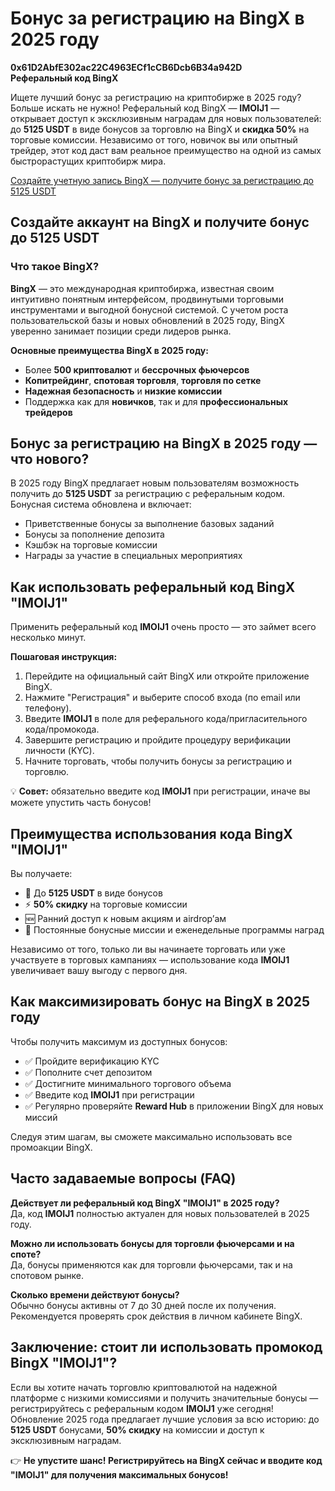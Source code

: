 <h1>Бонус за регистрацию на BingX в 2025 году</h1>
<p><strong>0x61D2AbfE302ac22C4963ECf1cCB6Dcb6B34a942D</strong><br><strong>Реферальный код BingX</strong></p>
<p>Ищете лучший бонус за регистрацию на криптобирже в 2025 году? Больше искать не нужно! Реферальный код BingX — <strong>IMOIJ1</strong> — открывает доступ к эксклюзивным наградам для новых пользователей: до <strong>5125 USDT</strong> в виде бонусов за торговлю на BingX и <strong>скидка 50%</strong> на торговые комиссии. Независимо от того, новичок вы или опытный трейдер, этот код даст вам реальное преимущество на одной из самых быстрорастущих криптобирж мира.</p>
<a href="https://bingx.com/invite/IMOIJ1" target="_blank" rel="noopener noreferrer">
  Создайте учетную запись BingX — получите бонус за регистрацию до 5125 USDT
</a>
<h2>Создайте аккаунт на BingX и получите бонус до 5125 USDT</h2>
<h3>Что такое BingX?</h3>
<p><strong>BingX</strong> — это международная криптобиржа, известная своим интуитивно понятным интерфейсом, продвинутыми торговыми инструментами и выгодной бонусной системой. С учетом роста пользовательской базы и новых обновлений в 2025 году, BingX уверенно занимает позиции среди лидеров рынка.</p>
<p><strong>Основные преимущества BingX в 2025 году:</strong></p>
<ul>
<li>Более <strong>500 криптовалют</strong> и <strong>бессрочных фьючерсов</strong></li>
<li><strong>Копитрейдинг</strong>, <strong>спотовая торговля</strong>, <strong>торговля по сетке</strong></li>
<li><strong>Надежная безопасность</strong> и <strong>низкие комиссии</strong></li>
<li>Поддержка как для <strong>новичков</strong>, так и для <strong>профессиональных трейдеров</strong></li>
</ul>
<h2>Бонус за регистрацию на BingX в 2025 году — что нового?</h2>
<p>В 2025 году BingX предлагает новым пользователям возможность получить до <strong>5125 USDT</strong> за регистрацию с реферальным кодом. Бонусная система обновлена и включает:</p>
<ul>
<li>Приветственные бонусы за выполнение базовых заданий</li>
<li>Бонусы за пополнение депозита</li>
<li>Кэшбэк на торговые комиссии</li>
<li>Награды за участие в специальных мероприятиях</li>
</ul>
<h2>Как использовать реферальный код BingX "IMOIJ1"</h2>
<p>Применить реферальный код <strong>IMOIJ1</strong> очень просто — это займет всего несколько минут.</p>
<p><strong>Пошаговая инструкция:</strong></p>
<ol>
<li>Перейдите на официальный сайт BingX или откройте приложение BingX.</li>
<li>Нажмите "Регистрация" и выберите способ входа (по email или телефону).</li>
<li>Введите <strong>IMOIJ1</strong> в поле для реферального кода/пригласительного кода/промокода.</li>
<li>Завершите регистрацию и пройдите процедуру верификации личности (KYC).</li>
<li>Начните торговать, чтобы получить бонусы за регистрацию и торговлю.</li>
</ol>
<p>💡 <strong>Совет:</strong> обязательно введите код <strong>IMOIJ1</strong> при регистрации, иначе вы можете упустить часть бонусов!</p>
<h2>Преимущества использования кода BingX "IMOIJ1"</h2>
<p>Вы получаете:</p>
<ul>
<li>💸 До <strong>5125 USDT</strong> в виде бонусов</li>
<li>⚡ <strong>50% скидку</strong> на торговые комиссии</li>
<li>🆕 Ранний доступ к новым акциям и airdrop’ам</li>
<li>🎁 Постоянные бонусные миссии и еженедельные программы наград</li>
</ul>
<p>Независимо от того, только ли вы начинаете торговать или уже участвуете в торговых кампаниях — использование кода <strong>IMOIJ1</strong> увеличивает вашу выгоду с первого дня.</p>
<h2>Как максимизировать бонус на BingX в 2025 году</h2>
<p>Чтобы получить максимум из доступных бонусов:</p>
<ul>
<li>✅ Пройдите верификацию KYC</li>
<li>✅ Пополните счет депозитом</li>
<li>✅ Достигните минимального торгового объема</li>
<li>✅ Введите код <strong>IMOIJ1</strong> при регистрации</li>
<li>✅ Регулярно проверяйте <strong>Reward Hub</strong> в приложении BingX для новых миссий</li>
</ul>
<p>Следуя этим шагам, вы сможете максимально использовать все промоакции BingX.</p>
<h2>Часто задаваемые вопросы (FAQ)</h2>
<p><strong>Действует ли реферальный код BingX "IMOIJ1" в 2025 году?</strong><br>Да, код <strong>IMOIJ1</strong> полностью актуален для новых пользователей в 2025 году.</p>
<p><strong>Можно ли использовать бонусы для торговли фьючерсами и на споте?</strong><br>Да, бонусы применяются как для торговли фьючерсами, так и на спотовом рынке.</p>
<p><strong>Сколько времени действуют бонусы?</strong><br>Обычно бонусы активны от 7 до 30 дней после их получения. Рекомендуется проверять срок действия в личном кабинете BingX.</p>
<h2>Заключение: стоит ли использовать промокод BingX "IMOIJ1"?</h2>
<p>Если вы хотите начать торговлю криптовалютой на надежной платформе с низкими комиссиями и получить значительные бонусы — регистрируйтесь с реферальным кодом <strong>IMOIJ1</strong> уже сегодня! Обновление 2025 года предлагает лучшие условия за всю историю: до <strong>5125 USDT</strong> бонусами, <strong>50% скидку</strong> на комиссии и доступ к эксклюзивным наградам.</p>
<p>👉 <strong>Не упустите шанс! Регистрируйтесь на BingX сейчас и вводите код "IMOIJ1" для получения максимальных бонусов!</strong></p>
